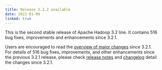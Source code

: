 ```yaml
---
title: Release 3.2.2 available
date: 2021-01-09
linked: true
---
```

<!---
  Licensed under the Apache License, Version 2.0 (the "License");
  you may not use this file except in compliance with the License.
  You may obtain a copy of the License at

   http://www.apache.org/licenses/LICENSE-2.0

  Unless required by applicable law or agreed to in writing, software
  distributed under the License is distributed on an "AS IS" BASIS,
  WITHOUT WARRANTIES OR CONDITIONS OF ANY KIND, either express or implied.
  See the License for the specific language governing permissions and
  limitations under the License. See accompanying LICENSE file.
-->

This is the second stable release of Apache Hadoop 3.2 line. It contains 516 bug fixes, improvements and enhancements since 3.2.1.

Users are encouraged to read the [overview of major changes][1] since 3.2.1.
For details of 516 bug fixes, improvements, and other enhancements since the previous 3.2.1 release, 
please check [release notes][2] and [changelog][3] 
 detail the changes since 3.2.1.

[1]: /docs/r3.2.2/index.html
[2]: http://hadoop.apache.org/docs/r3.2.2/hadoop-project-dist/hadoop-common/release/3.2.2/RELEASENOTES.3.2.2.html
[3]: http://hadoop.apache.org/docs/r3.2.2/hadoop-project-dist/hadoop-common/release/3.2.2/CHANGELOG.3.2.2.html

